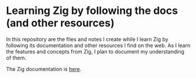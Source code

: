# Learning Zig by following the docs (and other resources)

In this repository are the files and notes I create while I learn Zig by
following its documentation and other resources I find on the web. As I learn
the features and concepts from Zig, I plan to document my understanding of them.

The Zig documentation is [here](https://ziglang.org/documentation/master/).
